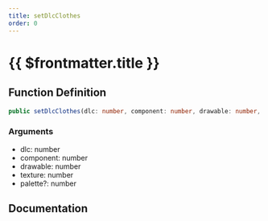 ```yaml
---
title: setDlcClothes
order: 0
---
```


# {{ $frontmatter.title }}

## Function Definition

```ts
public setDlcClothes(dlc: number, component: number, drawable: number, texture: number, palette?: number): void;
```

### Arguments

* dlc: number
* component: number
* drawable: number
* texture: number
* palette?: number

## Documentation

<!--@include: ./parts/setDlcClothes.md-->
